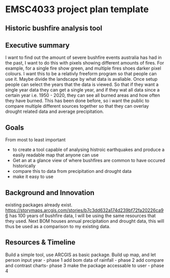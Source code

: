 
# EMSC4033 project plan template

## Historic bushfire analysis tool

## Executive summary

I want to find out the amount of severe bushfire events australia has had in the past, I want to do this with pixels showing different amounts of fires. For example, for a single fire show green, and multiple fires shoes darker pixel colours. I want this to be a relativly freeform program so that people can use it. Maybe divide the landscape by what data is avaliable. Once setup people can select the years that the data is viewed. So that if they want a single year data they can get a  single year, and if they wat all data since a certain year i.e. 1950 - 2020, they can see all burned areas and how often they have burned. This has been done before, so i want the public to compare multiple different sources together so that they can overlay drought related data and average precipitation.


## Goals

From most to least important 

- to create a tool capable of analysing histroic earthquakes and produce a easily readable map that anyone can use
- Get an at a glance view of where bushfires are common to have occured historically
- compare this to data from precipitation and drought data 
- make it easy to use

## Background and Innovation  

existing packages already exist. https://storymaps.arcgis.com/stories/b7c3dd632a174d239bf72fa20226ca96 has 100 years of bushfire data, I will be using the same resources that they used. Next BOM houses annual precipitation and drought data, this will thus be used as a comparison to my existing data.

## Resources & Timeline

Build a simple tool, use ARCGIS as basic package. Build up map, and let person input year - phase 1
add bom data of rainfall - phase 2
add compare and contrast charts- phase 3
make the package accessable to user - phase 4
